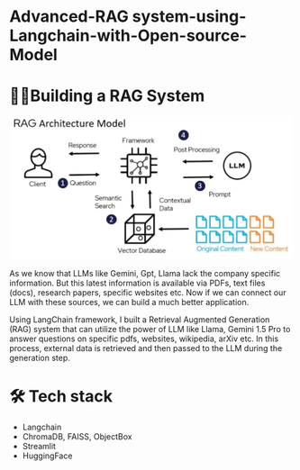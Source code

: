 # Advanced-RAG system-using-Langchain-with-Open-source-Model
# 👨‍💻Building a RAG System

<p align="center">
    <img width="500" src="https://github.com/HannahIgboke/Building-a-RAG-System/blob/main/RAG.png" alt="RAG">
</p>


As we know that LLMs like Gemini, Gpt, Llama lack the company specific information. But this latest information is available via PDFs, text files (docs), research papers, specific websites etc. Now if we can connect our LLM with these sources, we can build a much better application.


Using LangChain framework, I built a  Retrieval Augmented Generation (RAG) system that can utilize the power of LLM like Llama, Gemini 1.5 Pro to answer questions on specific pdfs, websites, wikipedia, arXiv etc. In this process, external data is retrieved and then passed to the LLM during the generation step.


# 🛠 Tech stack
- Langchain
- ChromaDB, FAISS, ObjectBox
- Streamlit
- HuggingFace

